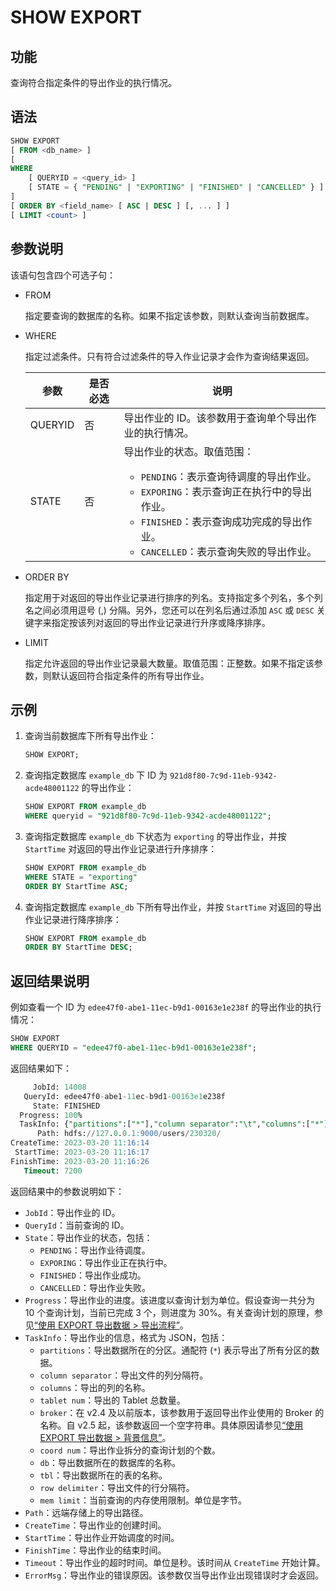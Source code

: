 # SHOW EXPORT

## 功能

查询符合指定条件的导出作业的执行情况。

## 语法

```SQL
SHOW EXPORT
[ FROM <db_name> ]
[
WHERE
    [ QUERYID = <query_id> ]
    [ STATE = { "PENDING" | "EXPORTING" | "FINISHED" | "CANCELLED" } ]
]
[ ORDER BY <field_name> [ ASC | DESC ] [, ... ] ]
[ LIMIT <count> ]
```

## 参数说明

该语句包含四个可选子句：

- FROM

  指定要查询的数据库的名称。如果不指定该参数，则默认查询当前数据库。

- WHERE

  指定过滤条件。只有符合过滤条件的导入作业记录才会作为查询结果返回。

  | **参数** | **是否必选** | **说明**                                                     |
  | -------- | ------------ | ------------------------------------------------------------ |
  | QUERYID  | 否           | 导出作业的 ID。该参数用于查询单个导出作业的执行情况。        |
  | STATE    | 否           | 导出作业的状态。取值范围：<br><ul><li>`PENDING`：表示查询待调度的导出作业。</li><li>`EXPORING`：表示查询正在执行中的导出作业。</li><li>`FINISHED`：表示查询成功完成的导出作业。</li><li>`CANCELLED`：表示查询失败的导出作业。</li></ul> |

- ORDER BY

  指定用于对返回的导出作业记录进行排序的列名。支持指定多个列名，多个列名之间必须用逗号 (,) 分隔。另外，您还可以在列名后通过添加 `ASC` 或 `DESC` 关键字来指定按该列对返回的导出作业记录进行升序或降序排序。

- LIMIT

  指定允许返回的导出作业记录最大数量。取值范围：正整数。如果不指定该参数，则默认返回符合指定条件的所有导出作业。

## 示例

1. 查询当前数据库下所有导出作业：

   ```SQL
   SHOW EXPORT;
   ```

2. 查询指定数据库 `example_db` 下 ID 为 `921d8f80-7c9d-11eb-9342-acde48001122` 的导出作业：

   ```SQL
   SHOW EXPORT FROM example_db
   WHERE queryid = "921d8f80-7c9d-11eb-9342-acde48001122";
   ```

3. 查询指定数据库 `example_db` 下状态为 `exporting` 的导出作业，并按 `StartTime` 对返回的导出作业记录进行升序排序：

   ```SQL
   SHOW EXPORT FROM example_db
   WHERE STATE = "exporting"
   ORDER BY StartTime ASC;
   ```

4. 查询指定数据库 `example_db` 下所有导出作业，并按 `StartTime` 对返回的导出作业记录进行降序排序：

   ```SQL
   SHOW EXPORT FROM example_db
   ORDER BY StartTime DESC;
   ```

## 返回结果说明

例如查看一个 ID 为 `edee47f0-abe1-11ec-b9d1-00163e1e238f` 的导出作业的执行情况：

```SQL
SHOW EXPORT
WHERE QUERYID = "edee47f0-abe1-11ec-b9d1-00163e1e238f";
```

返回结果如下：

```SQL
     JobId: 14008
   QueryId: edee47f0-abe1-11ec-b9d1-00163e1e238f
     State: FINISHED
  Progress: 100%
  TaskInfo: {"partitions":["*"],"column separator":"\t","columns":["*"],"tablet num":10,"broker":"","coord num":1,"db":"db0","tbl":"tbl_simple","row delimiter":"\n","mem limit":2147483648}
      Path: hdfs://127.0.0.1:9000/users/230320/
CreateTime: 2023-03-20 11:16:14
 StartTime: 2023-03-20 11:16:17
FinishTime: 2023-03-20 11:16:26
   Timeout: 7200
```

返回结果中的参数说明如下：

- `JobId`：导出作业的 ID。
- `QueryId`：当前查询的 ID。
- `State`：导出作业的状态，包括：
  - `PENDING`：导出作业待调度。
  - `EXPORING`：导出作业正在执行中。
  - `FINISHED`：导出作业成功。
  - `CANCELLED`：导出作业失败。
- `Progress`：导出作业的进度。该进度以查询计划为单位。假设查询一共分为 10 个查询计划，当前已完成 3 个，则进度为 30%。有关查询计划的原理，参见[“使用 EXPORT 导出数据 > 导出流程”](../../../unloading/Export.md#导出流程)。
- `TaskInfo`：导出作业的信息，格式为 JSON，包括：
  - `partitions`：导出数据所在的分区。通配符 (`*`) 表示导出了所有分区的数据。
  - `column separator`：导出文件的列分隔符。
  - `columns`：导出的列的名称。
  - `tablet num`：导出的 Tablet 总数量。
  - `broker`：在 v2.4 及以前版本，该参数用于返回导出作业使用的 Broker 的名称。自 v2.5 起，该参数返回一个空字符串。具体原因请参见[“使用 EXPORT 导出数据 > 背景信息”](../../../unloading/Export.md#背景信息)。
  - `coord num`：导出作业拆分的查询计划的个数。
  - `db`：导出数据所在的数据库的名称。
  - `tbl`：导出数据所在的表的名称。
  - `row delimiter`：导出文件的行分隔符。
  - `mem limit`：当前查询的内存使用限制。单位是字节。
- `Path`：远端存储上的导出路径。
- `CreateTime`：导出作业的创建时间。
- `StartTime`：导出作业开始调度的时间。
- `FinishTime`：导出作业的结束时间。
- `Timeout`：导出作业的超时时间。单位是秒。该时间从 `CreateTime` 开始计算。
- `ErrorMsg`：导出作业的错误原因。该参数仅当导出作业出现错误时才会返回。
